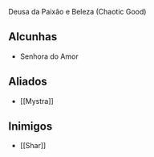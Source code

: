 Deusa da Paixão e Beleza (Chaotic Good)

## Alcunhas
- Senhora do Amor

## Aliados
- [[Mystra]]

## Inimigos
- [[Shar]]
